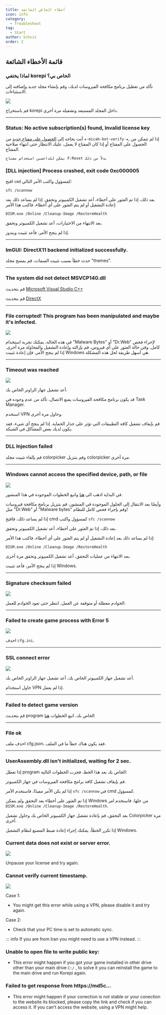 ```yaml
---
title: أخطاء الحاقن الشائعة
icon: info
category:
  - Troubleshoot
tag:
  - Start
author: Schvis
order: 2
---
```


## قائمة الأخطاء الشائعة

### لماذا يختفي korepi الخاص بي؟

تأكد من تعطيل برنامج مكافحة الفيروسات لديك، وقم بإنشاء مجلد جديد وإضافته إلى الاستثناءات.

![](/assets/images/docs/202312/virus.png)

قم باستخراج korepi داخل المجلد المستبعد وتشغيله مرة أخرى.

---
### Status: No active subscription(s) found, Invalid license key

أنت بحاجه إلى [الحصول على مفتاح جديد](../guide/getkey.md) من `⁠★⋅micah-bot-verify⋅★`, إذا لم تتمكن من الحصول على المفتاح أو إذا كان المفتاح لا يعمل، عليك الانتظار حتى انتهاء صلاحية المفتاح.

`يمكن للداعمين استخدام مفتاح F:Reset بدلاً من ذلك`

### [DLL injection]  Process crashed, exit code 0xc000005

افتح `cmd` كمسؤول واكتب الأمر التالي:

`sfc /scannow`

بعد ذلك، إذا تم العثور على أخطاء، أعد تشغيل الكمبيوتر وتحقق.
إذا لم يساعد ذلك بعد إعادة التشغيل أو لم يتم العثور على أي أخطاء، فاكتب هذا الأمر:

`DISM.exe /Online /Cleanup-Image /RestoreHealth`

بعد الانتهاء من الاختبارات، أعد تشغيل الكمبيوتر وتحقق.

إذا لم ينجح الأمر، فأعد تثبيت ويندوز.

---
### ImGUI: DirectX11 backend initialized successfully.

حدث خطأ بسبب تثبيت السمات، قم بمسح مجلد "themes".

---
### The system did not detect MSVCP140.dll

قم بتحديث [Microsoft Visual Studio C++](https://learn.microsoft.com/en-us/cpp/windows/latest-supported-vc-redist?view=msvc-170#visual-studio-2015-2017-2019-and-2022)

قم بتحديث [DirectX](https://www.microsoft.com/en-us/download/details.aspx?id=35)

---
### File corrupted! This program has been manipulated and maybe it's infected.

![](/assets/images/docs/202312/virus2.png)

في هذه الحالة، يمكنك تجربة استخدام "Malware Bytes" أو "Dr.Web" لإجراء فحص كامل، وفي حالة العثور على أي فيروس، قم بإزالته وإعادة التشغيل والمحاولة مرة أخرى. إذا لم ينجح الأمر، فإن إعادة تثبيت Windows هي أسهل طريقة لحل هذه المشكلة.

---
### Timeout was reached

![](/assets/images/docs/202312/error1.png)

أعد تشغيل جهاز الراوتر الخاص بك.

قد يكون برنامج مكافحة الفيروسات يمنع الاتصال، تأكد من عدم وجوده في Task Manager.

استخدم VPN وحاول مرة أخرى.

قم بإيقاف تشغيل كافة التطبيقات التي تؤثر على جدار الحماية. إذا لم ينجح أي شيء، فقد يكون لديك بعض المشاكل في الشبكة.

---
### DLL Injection failed

قم بإلغاء تثبيت مجلد colorpicker وقم بتنزيل colorpicker مرة أخرى.

---
### Windows cannot access the specified device, path, or file

![](/assets/images/docs/202312/error2.png)

في البداية اذهب الى [هنا](https://support.microsoft.com/en-us/topic/-windows-cannot-access-the-specified-device-path-or-file-error-when-you-try-to-install-update-or-start-a-program-or-file-46361133-47ed-6967-c13e-e75d3cc29657) واتبع الخطوات الموجودة في هذا المنشور.

وأيضًا بعد الانتقال إلى الحلول الموجودة في المنشور، قم بتنزيل برنامج مكافحة فيروسات مثل "Dr.Web" أو "Malware bytes" وقم بإجراء فحص كامل للنظام!

إذا لم يساعد ذلك، فافتح cmd كمسؤول واكتب `sfc /scannow`

بعد ذلك، إذا تم العثور على أخطاء، أعد تشغيل الكمبيوتر وتحقق.

إذا لم يساعد ذلك بعد إعادة التشغيل أو لم يتم العثور على أي أخطاء، فاكتب هذا الأمر:

`DISM.exe /Online /Cleanup-Image /RestoreHealth`

بعد الانتهاء من عمليات التحقق، أعد تشغيل الكمبيوتر وتحقق مرة أخرى.

إذا لم ينجح الأمر، فأعد تثبيت Windows.

---
### Signature checksum failed

![](/assets/images/docs/202312/checksum.png)

الخوادم معطلة أو متوقفة عن العمل، انتظر حتى تعود الخوادم للعمل.

---
### Failed to create game process with Error 5

![](/assets/images/docs/202312/error3.png)

احدف `cfg.ini`.

---
### SSL connect error

![](/assets/images/docs/202312/error4.png)

أعد تشغيل جهاز الكمبيوتر الخاص بك، أعد تشغيل جهاز الراوتر الخاص بك.

حاول استخدام VPN إذا لم يعمل.

---
### Failed to detect game version

قم بتحديث program الخاص بك، اتبع الخطوات [هنا](../start/download.md)

---
### File ok

احذف ملف cfg.json، فقد يكون هناك خطأ ما في الملف.

---
### UserAssembly.dll isn't initialized, waiting for 2 sec.

إذا تعطل program الخاص بك بعد هذا الخط، فجرب الخطوات التالية:

قم بإيقاف تشغيل كافة برامج مكافحة الفيروسات في جهاز الكمبيوتر.

إذا لم يكن الأمر مفيدًا، فاستخدم الأمر `sfc /scannow` في cmd كمسؤول.

إذا تم العثور على أخطاء بعد التحقق ولم يتمكن Windows من حلها، فاستخدم امر `DISM.exe /Online /Cleanup-Image /RestoreHealth`. 

بعد التحقق، قم بإعادة تشغيل جهاز الكمبيوتر الخاص بك وحاول تشغيل Colorpicker مرة أخرى.

إذا تكرر الخطأ، يمكنك إجراء إعادة ضبط المصنع لنظام التشغيل Windows.

### Current data does not exist or server error.

![](/assets/images/docs/202312/error.png)

Unpause your license and try again.

### Cannot verify current timestamp.

![](/assets/images/docs/202402/timestamp.png)

Case 1:
- You might get this error while using a VPN, please disable it and try again.

Case 2:
- Check that your PC time is set to automatic sync.

::: info If you are from Iran you might need to use a VPN instead.
:::


### Unable to open file to write public key:

- This error might happen if you got your game installed in other drive other than your main drive `C:/` , to solve it you can reinstall the game to the main drive and run Korepi again.

### Failed to get response from https://md5c...

- This error might happen if your conection is not stable or your conection to the website its blocked, please copy the link and check if you can access it. If you can't access the website, using a VPN might help.

